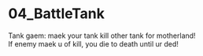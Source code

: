 # 04_BattleTank
Tank gaem: maek your tank kill other tank for motherland!  
If enemy maek u of kill, you die to death until ur ded!
